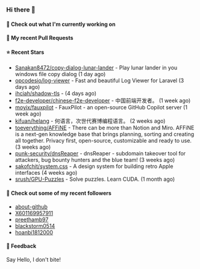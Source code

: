 ### Hi there 👋

#### 👷 Check out what I'm currently working on

#### 🔨 My recent Pull Requests


#### ⭐ Recent Stars

- [Sanakan8472/copy-dialog-lunar-lander](https://github.com/Sanakan8472/copy-dialog-lunar-lander) - Play lunar lander in you windows file copy dialog (1 day ago)
- [opcodesio/log-viewer](https://github.com/opcodesio/log-viewer) - Fast and beautiful Log Viewer for Laravel (3 days ago)
- [ihciah/shadow-tls](https://github.com/ihciah/shadow-tls) -  (4 days ago)
- [f2e-developer/chinese-f2e-developer](https://github.com/f2e-developer/chinese-f2e-developer) - 中国前端开发者。 (1 week ago)
- [moyix/fauxpilot](https://github.com/moyix/fauxpilot) - FauxPilot - an open-source GitHub Copilot server (1 week ago)
- [kifuan/helang](https://github.com/kifuan/helang) - 何语言，次世代赛博编程语言。 (2 weeks ago)
- [toeverything/AFFiNE](https://github.com/toeverything/AFFiNE) - There can be more than Notion and Miro. AFFiNE is a next-gen knowledge base that brings planning, sorting and creating all together. Privacy first, open-source, customizable and ready to use.  (3 weeks ago)
- [punk-security/dnsReaper](https://github.com/punk-security/dnsReaper) - dnsReaper - subdomain takeover tool for attackers, bug bounty hunters and the blue team! (3 weeks ago)
- [sakofchit/system.css](https://github.com/sakofchit/system.css) - A design system for building retro Apple interfaces (4 weeks ago)
- [srush/GPU-Puzzles](https://github.com/srush/GPU-Puzzles) - Solve puzzles. Learn CUDA. (1 month ago)

#### 👯 Check out some of my recent followers

- [about-github](https://github.com/about-github)
- [X601169957911](https://github.com/X601169957911)
- [preethamb97](https://github.com/preethamb97)
- [blackstorm0514](https://github.com/blackstorm0514)
- [hoanbi1812000](https://github.com/hoanbi1812000)

#### 💬 Feedback

Say Hello, I don't bite!
